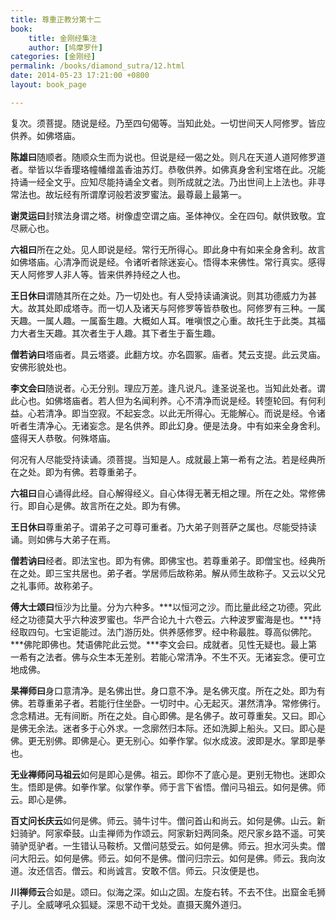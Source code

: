 ```yaml
---
title: 尊重正教分第十二
book:
    title: 金刚经集注
    author: [鸠摩罗什]
categories: [金刚经]
permalink: /books/diamond_sutra/12.html
date: 2014-05-23 17:21:00 +0800
layout: book_page

---
```


复次。须菩提。随说是经。乃至四句偈等。当知此处。一切世间天人阿修罗。皆应供养。如佛塔庙。

**陈雄曰**随顺者。随顺众生而为说也。但说是经一偈之处。则凡在天道人道阿修罗道者。举皆以华香璎珞幢幡缯盖香油苏灯。恭敬供养。如佛真身舍利宝塔在此。况能持诵一经全文乎。应知尽能持诵全文者。则所成就之法。乃出世间上上法也。非寻常法也。故坛经有所谓摩诃般若波罗蜜法。最尊最上最第一。

**谢灵运曰**封殡法身谓之塔。树像虚空谓之庙。圣体神仪。全在四句。献供致敬。宜尽厥心也。

**六祖曰**所在之处。见人即说是经。常行无所得心。即此身中有如来全身舍利。故言如佛塔庙。心清净而说是经。令诸听者除迷妄心。悟得本来佛性。常行真实。感得天人阿修罗人非人等。皆来供养持经之人也。

**王日休曰**谓随其所在之处。乃一切处也。有人受持读诵演说。则其功德威力为甚大。故其处即成塔寺。而一切人及诸天与阿修罗等皆恭敬也。阿修罗有三种。一属天趣。一属人趣。一属畜生趣。大概如人耳。唯嗔恨之心重。故托生于此类。其福力大者生天趣。其次者生于人趣。其下者生于畜生趣。

**僧若讷曰**塔庙者。具云塔婆。此翻方坟。亦名圆冢。庙者。梵云支提。此云灵庙。安佛形貌处也。

**李文会曰**随说者。心无分别。理应万差。逢凡说凡。逢圣说圣也。当知此处者。谓此心也。如佛塔庙者。若人但为名闻利养。心不清净而说是经。转堕轮回。有何利益。心若清净。即当空寂。不起妄念。以此无所得心。无能解心。而说是经。令诸听者生清净心。无诸妄念。是名供养。即此幻身。便是法身。中有如来全身舍利。盛得天人恭敬。何殊塔庙。

何况有人尽能受持读诵。须菩提。当知是人。成就最上第一希有之法。若是经典所在之处。即为有佛。若尊重弟子。

**六祖曰**自心诵得此经。自心解得经义。自心体得无著无相之理。所在之处。常修佛行。即自心是佛。故言所在之处。即为有佛。

**王日休曰**尊重弟子。谓弟子之可尊可重者。乃大弟子则菩萨之属也。尽能受持读诵。则如佛与大弟子在焉。

**僧若讷曰**经者。即法宝也。即为有佛。即佛宝也。若尊重弟子。即僧宝也。经典所在之处。即三宝共居也。弟子者。学居师后故称弟。解从师生故称子。又云以父兄之礼事师。故称弟子。

**傅大士颂曰**恒沙为比量。分为六种多。***以恒河之沙。而比量此经之功德。究此经之功德莫大乎六种波罗蜜也。华严合论九十六卷云。六种波罗蜜海是也。***持经取四句。七宝讵能过。法门游历处。供养感修罗。经中称最胜。尊高似佛陀。***佛陀即佛也。梵语佛陀此云觉。***李文会曰。成就者。见性无疑也。最上第一希有之法者。佛与众生本无差别。若能心常清净。不生不灭。无诸妄念。便可立地成佛。

**杲禅师曰**身口意清净。是名佛出世。身口意不净。是名佛灭度。所在之处。即为有佛。若尊重弟子者。若能行住坐卧。一切时中。心无起灭。湛然清净。常修佛行。念念精进。无有间断。所在之处。自心即佛。是名佛子。故可尊重矣。又曰。即心是佛无余法。迷者多于心外求。一念廓然归本际。还如洗脚上船头。又曰。即心是佛。更无别佛。即佛是心。更无别心。如拳作掌。似水成波。波即是水。掌即是拳也。

**无业禅师问马祖云**如何是即心是佛。祖云。即你不了底心是。更别无物也。迷即众生。悟即是佛。如拳作掌。似掌作拳。师于言下省悟。僧问马祖云。如何是佛。师云。即心是佛。

**百丈问长庆云**如何是佛。师云。骑牛讨牛。僧问首山和尚云。如何是佛。山云。新妇骑驴。阿家牵鼓。山圭禅师为作颂云。阿家新妇两同条。咫尺家乡路不遥。可笑骑驴觅驴者。一生错认马鞍桥。又僧问慈受云。如何是佛。师云。担水河头卖。僧问大阳云。如何是佛。师云。如何不是佛。僧问归宗云。如何是佛。师云。我向汝道。汝还信否。僧云。和尚诚言。安敢不信。师云。只汝便是也。

**川禅师云**合如是。颂曰。似海之深。如山之固。左旋右转。不去不住。出窟金毛狮子儿。全威哮吼众狐疑。深思不动干戈处。直摄天魔外道归。 

